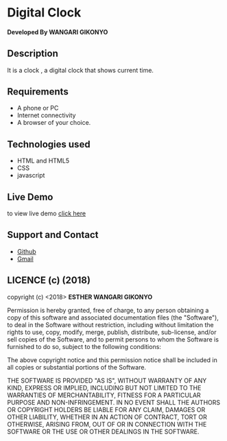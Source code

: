 # Digital Clock

#### Developed By **WANGARI GIKONYO**

## Description
It is a clock , a digital clock that shows current time.

## Requirements
* A phone or PC
* Internet connectivity
* A browser of your choice.

## Technologies used
* HTML and HTML5
* CSS
* javascript

## Live Demo
to view live demo <a href="https://estherwangari.github.io/digital-clock/">click here</a>


## Support and Contact
* <a href="https://github.com/EstherWangari">Github</a>
* <a href="mailto:wangarie0@gmail.com">Gmail</a>

## LICENCE (c) (2018)
copyright (c) <2018> **ESTHER WANGARI GIKONYO**

Permission is hereby granted, free of charge, to any person obtaining a copy
of this software and associated documentation files (the "Software"), to deal
in the Software without restriction, including without limitation the rights
to use, copy, modify, merge, publish, distribute, sub-license, and/or sell
copies of the Software, and to permit persons to whom the Software is
furnished to do so, subject to the following conditions:

The above copyright notice and this permission notice shall be included in all
copies or substantial portions of the Software.

THE SOFTWARE IS PROVIDED "AS IS", WITHOUT WARRANTY OF ANY KIND, EXPRESS OR
IMPLIED, INCLUDING BUT NOT LIMITED TO THE WARRANTIES OF MERCHANTABILITY,
FITNESS FOR A PARTICULAR PURPOSE AND NON-INFRINGEMENT. IN NO EVENT SHALL THE
AUTHORS OR COPYRIGHT HOLDERS BE LIABLE FOR ANY CLAIM, DAMAGES OR OTHER
LIABILITY, WHETHER IN AN ACTION OF CONTRACT, TORT OR OTHERWISE, ARISING FROM,
OUT OF OR IN CONNECTION WITH THE SOFTWARE OR THE USE OR OTHER DEALINGS IN THE
SOFTWARE.
